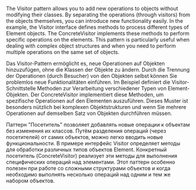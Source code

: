 The Visitor pattern allows you to add new operations to objects without modifying their classes. By separating the operations (through visitors) from the objects themselves, you can introduce new functionality easily. In the example, the Visitor interface defines methods to process different types of Element objects. The ConcreteVisitor implements these methods to perform specific operations on the elements. This pattern is particularly useful when dealing with complex object structures and when you need to perform multiple operations on the same set of objects.

Das Visitor-Pattern ermöglicht es, neue Operationen auf Objekten hinzuzufügen, ohne die Klassen der Objekte zu ändern. Durch die Trennung der Operationen (durch Besucher) von den Objekten selbst können Sie problemlos neue Funktionalitäten einführen. Im Beispiel definiert die Visitor-Schnittstelle Methoden zur Verarbeitung verschiedener Typen von Element-Objekten. Der ConcreteVisitor implementiert diese Methoden, um spezifische Operationen auf den Elementen auszuführen. Dieses Muster ist besonders nützlich bei komplexen Objektstrukturen und wenn Sie mehrere Operationen auf demselben Satz von Objekten durchführen müssen.

Паттерн "Посетитель" позволяет добавлять новые операции к объектам без изменения их классов. Путём разделения операций (через посетителей) от самих объектов, можно легко вводить новые функциональности. В примере интерфейс Visitor определяет методы для обработки различных типов объектов Element. Конкретный посетитель (ConcreteVisitor) реализует эти методы для выполнения специфических операций над элементами. Этот паттерн особенно полезен при работе со сложными структурами объектов и когда необходимо выполнять несколько операций над одним и тем же набором объектов.